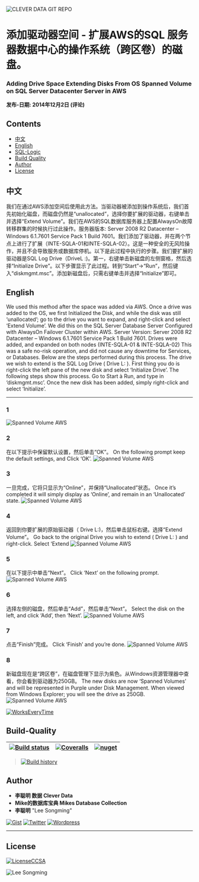 
![CLEVER DATA GIT REPO](https://github.com/congmingshuju/git-resources/blob/master/images/0-clever-data-github.png "李聪明 数据")


# 添加驱动器空间 - 扩展AWS的SQL 服务器数据中心的操作系统（跨区卷）的磁盘。
### Adding Drive Space Extending Disks From OS Spanned Volume on SQL Server Datacenter Server in AWS
**发布-日期:  2014年12月2日 (评论)**

## Contents

- [中文](#中文)
- [English](#English)
- [SQL-Logic](#Logic)
- [Build Quality](#Build-Quality)
- [Author](#Author)
- [License](#License) 


## 中文
我们在通过AWS添加空间后使用此方法。当驱动器被添加到操作系统后，我们首先初始化磁盘，而磁盘仍然是“unallocated”，选择你要扩展的驱动器，右键单击并选择“Extend Volume”。我们在AWS的SQL数据库服务器上配置AlwaysOn故障转移群集的时候执行过此操作。服务器版本: Server 2008 R2 Datacenter – Windows 6.1.7601 Service Pack 1 Build 7601。我们添加了驱动器，并在两个节点上进行了扩展（INTE-SQLA-01和INTE-SQLA-02）。这是一种安全的无风险操作，并且不会导致服务或数据库停机。以下是此过程中执行的步骤。我们要扩展的驱动器是SQL Log Drive（DriveL :)。第一，右键单击新磁盘的左侧窗格，然后选择“Initialize Drive”。以下步骤显示了此过程。转到“Start”→“Run”，然后键入“diskmgmt.msc”。添加新磁盘后，只需右键单击并选择“Initialize”即可。


## English
We used this method after the space was added via AWS. Once a drive was added to the OS, we first Initialized the Disk, and while the disk was still ‘unallocated’; go to the drive you want to expand, and right-click and select ‘Extend Volume’. We did this on the SQL Server Database Server Configured with AlwaysOn Failover Cluster within AWS. Server Version: Server 2008 R2 Datacenter – Windows 6.1.7601 Service Pack 1 Build 7601. Drives were added, and expanded on both nodes (INTE-SQLA-01 & INTE-SQLA-02) This was a safe no-risk operation, and did not cause any downtime for Services, or Databases. Below are the steps performed during this process. The drive we wish to extend is the SQL Log Drive ( Drive L: ). First thing you do is right-click the left pane of the new disk and select ‘Initialize Drive’. The following steps show this process. Go to Start à Run, and type in ‘diskmgmt.msc’. Once the new disk has been added, simply right-click and select ‘Initialize’.

---

### 1
![Spanned Volume AWS](images/step-1.jpg?raw=true "步骤1")

### 2
在以下提示中保留默认设置，然后单击“OK”。
On the following prompt keep the default settings, and Click ‘OK’. 
![Spanned Volume AWS](images/step-2.jpg?raw=true "步骤2")

### 3
一旦完成，它将只显示为“Online”，并保持“Unallocated”状态。
Once it’s completed it will simply display as ‘Online’, and remain in an ‘Unallocated’ state. 
![Spanned Volume AWS](images/step-3.jpg?raw=true "步骤3")

### 4
返回到你要扩展的原始驱动器（ Drive L:)，然后单击鼠标右键。选择“Extend Volume”。
Go back to the original Drive you wish to extend ( Drive L: ) and right-click. Select ‘Extend 
![Spanned Volume AWS](images/step-4.jpg?raw=true "步骤4")

### 5
在以下提示中单击“Next”。
Click ‘Next’ on the following prompt.
![Spanned Volume AWS](images/step-5.jpg?raw=true "步骤5")

### 6
选择左侧的磁盘，然后单击“Add”，然后单击“Next”。
Select the disk on the left, and click ‘Add’, then ‘Next’.
![Spanned Volume AWS](images/step-6.jpg?raw=true "步骤6")

### 7
点击“Finish”完成。
Click ‘Finish’ and you’re done.
![Spanned Volume AWS](images/step-7.jpg?raw=true "步骤7")

### 8
新磁盘现在是“跨区卷”，在磁盘管理下显示为紫色。从Windows资源管理器中查看，你会看到驱动器为250GB。
The new disks are now ‘Spanned Volumes’ and will be represented in Purple under Disk Management.  When viewed from Windows Explorer; you will see the drive as 250GB.
![Spanned Volume AWS](images/step-8.jpg?raw=true "步骤8")


[![WorksEveryTime](https://forthebadge.com/images/badges/60-percent-of-the-time-works-every-time.svg)](https://shitday.de/)

## Build-Quality 
| [![Build status](https://ci.appveyor.com/api/projects/status/pjxh5g91jpbh7t84?svg=true)](https://ci.appveyor.com/project/tygerbytes/resourcefitness) | [![Coveralls](https://coveralls.io/repos/github/tygerbytes/ResourceFitness/badge.svg?branch=master)](https://coveralls.io/github/tygerbytes/ResourceFitness?branch=master) | [![nuget](https://img.shields.io/nuget/v/TW.Resfit.Core.svg?style=flat-square)](https://www.nuget.org/packages/TW.Resfit.Core/) |
|-|-|-|

>[![Build history](https://buildstats.info/appveyor/chart/tygerbytes/resourcefitness)](https://ci.appveyor.com/project/tygerbytes/resourcefitness/history)

## Author

- **李聪明 数据 Clever Data**
- **Mike的数据库宝典 Mikes Database Collection**
- **李聪明** "Lee Songming"

[![Gist](https://img.shields.io/badge/Gist-李聪明数据-<COLOR>.svg)](https://gist.github.com/congmingshuju)
[![Twitter](https://img.shields.io/badge/Twitter-mike的数据库宝典-<COLOR>.svg)](https://twitter.com/mikesdatawork?lang=en)
[![Wordpress](https://img.shields.io/badge/Wordpress-mike的数据库宝典-<COLOR>.svg)](https://mikesdatawork.wordpress.com/)

---
## License
[![LicenseCCSA](https://img.shields.io/badge/License-CreativeCommonsSA-<COLOR>.svg)](https://creativecommons.org/share-your-work/licensing-types-examples/)

![Lee Songming](https://github.com/congmingshuju/git-resources/blob/master/images/clever-data-gist-z5.png "李聪明 数据")



